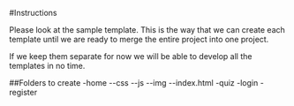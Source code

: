 #Instructions

Please look at the sample template. This is the way that we can create each template until we are ready to merge the entire project into one project.

If we keep them separate for now we will be able to develop all the templates in no time.

##Folders to create
-home
--css
--js
--img
--index.html
-quiz
-login
-register
